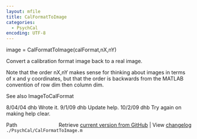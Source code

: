 ```yaml
---
layout: mfile
title: CalFormatToImage
categories:
  - PsychCal
encoding: UTF-8
---
```


image = CalFormatToImage\(calFormat,nX,nY\)

Convert a calibration format image back to a real
image.

Note that the order nX,nY makes sense for thinking about images
in terms of x and y coordinates, but that the order is backwards
from the MATLAB convention of row dim then column dim.

See also ImageToCalFormat

8/04/04  dhb  Wrote it.
9/1/09   dhb  Update help.
10/2/09  dhb  Try again on making help clear.


<div class="code_header" style="text-align:right;">
  <span style="float:left;">Path&nbsp;&nbsp;</span> <span class="counter">Retrieve <a href=
  "https://raw.github.com/Psychtoolbox-3/Psychtoolbox-3/beta/./PsychCal/CalFormatToImage.m">current version from GitHub</a> | View <a href=
  "https://github.com/Psychtoolbox-3/Psychtoolbox-3/commits/beta/./PsychCal/CalFormatToImage.m">changelog</a></span>
</div>
<div class="code">
  <code>./PsychCal/CalFormatToImage.m</code>
</div>
